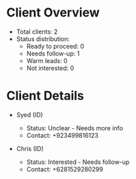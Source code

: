 # Client Overview
- Total clients: 2
- Status distribution:
  - Ready to proceed: 0
  - Needs follow-up: 1
  - Warm leads: 0
  - Not interested: 0

# Client Details
- Syed (ID)
  - Status: Unclear - Needs more info
  - Contact: +923499816123

- Chris (ID)
  - Status: Interested - Needs follow-up
  - Contact: +6281529280299
